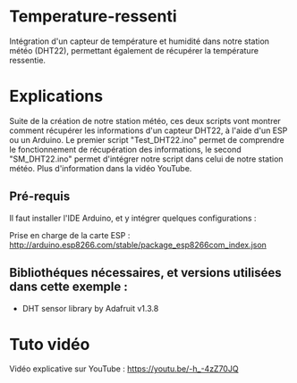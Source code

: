# Temperature-ressenti

Intégration d'un capteur de température et humidité dans notre station météo (DHT22), permettant également de récupérer la température ressentie.

# Explications
Suite de la création de notre station météo, ces deux scripts vont montrer comment récupérer les informations d'un capteur DHT22, à l'aide d'un ESP ou un Arduino. 
Le premier script "Test_DHT22.ino" permet de comprendre le fonctionnement de récupération des informations, le second "SM_DHT22.ino" permet d'intégrer notre script dans celui de notre station météo.
Plus d'information dans la vidéo YouTube.

## Pré-requis
Il faut installer l'IDE Arduino, et y intégrer quelques configurations :

Prise en charge de la carte ESP : http://arduino.esp8266.com/stable/package_esp8266com_index.json

## Bibliothéques nécessaires, et versions utilisées dans cette exemple :
  - DHT sensor library by Adafruit v1.3.8
  
  
# Tuto vidéo
Vidéo explicative sur YouTube : https://youtu.be/-h_-4zZ70JQ

